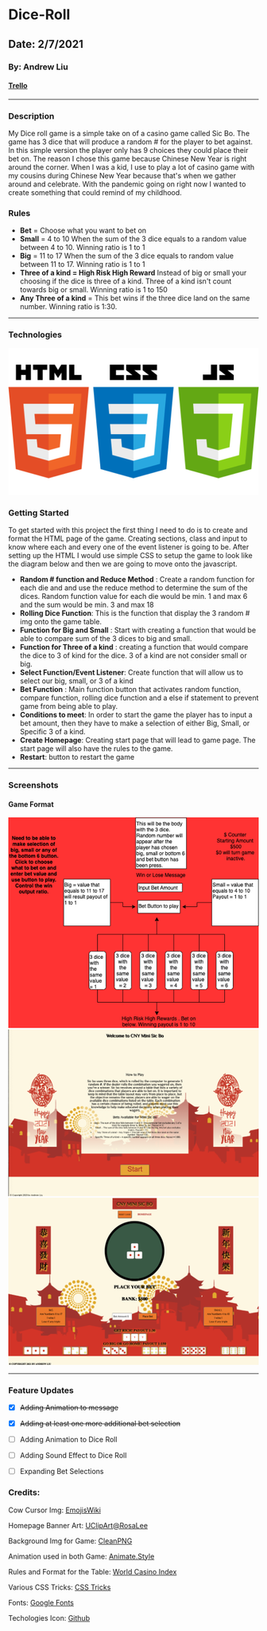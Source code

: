 # Dice-Roll 

## Date: 2/7/2021 

### By: Andrew Liu 
#### [Trello](https://trello.com/b/ldaqHj36/dice-roll)
***

### **Description**

My Dice roll game is a simple take on of a casino game called Sic Bo. The game has 3 dice that will produce a random # for the player to bet against. In this simple version the player only has  9 choices they could place their bet on. The reason I chose this game because Chinese New Year is right around the corner. When I was a kid, I use to play a lot of casino game with my cousins during Chinese New Year because that's when we gather around and celebrate. With the pandemic going on right now I wanted to create something that could remind of my childhood. 

### **Rules** 
* **Bet** = Choose what you want to bet on
* **Small** = 4 to 10 When the sum of the 3 dice equals to a random value between 4 to 10. Winning ratio is 1 to 1
* **Big** = 11 to 17 When the sum of the 3 dice equals to random value between 11 to 17. Winning ratio is 1 to 1
* **Three of a kind = High Risk High Reward** Instead of big or small your choosing if the dice is three of a kind. Three of a kind isn't count towards big or small. Winning ratio is 1 to 150   
* **Any Three of a kind** = This bet wins if the three dice land on the same number. Winning ratio is 1:30.

***

### **Technologies**

![Javascript, HTML, CSS](images/Coding%20Icon.png)


### **Getting Started**

To get started with this project the first thing I need to do is to create and format the HTML page of the game. Creating sections, class and input to know where each and every one of the event listener is going to be. After setting up the HTML I would use simple CSS to setup the game to look like the diagram below and then we are going to move onto the javascript. 

* **Random # function and Reduce Method** : Create a random function for each die and and use the reduce method to determine the sum of the dices. Random function value for each die would be min. 1 and max 6 and the sum would be min. 3 and max 18
* **Rolling Dice Function**: This is the function that display the 3 random # img onto the game table.  
* **Function for Big and Small** : Start with creating a function that would be able to compare sum of the 3 dices to big and small. 
* **Function for Three of a kind** : creating a function that would compare the dice to 3 of kind for the dice. 3 of a kind are not consider small or big. 
* **Select Function/Event Listener**: Create function that will allow us to select our big, small, or 3 of a kind
* **Bet Function** : Main function button that activates random function, compare function, rolling dice function and a else if statement to prevent game from being able to play.
* **Conditions to meet**: In order to start the game the player has to input a bet amount, then they have to make a selection of either Big, Small, or Specific 3 of a kind.
* **Create Homepage**: Creating start page that will lead to game page. The start page will also have  the rules to the game. 
* **Restart**: button to restart the game 

***

### **Screenshots**

#### Game Format

![Starting Concept](./Dice%20Format%20Final%20Diagram.png)
![Game Homeage](./images/Screen%20Shot%202021-02-11%20at%209.15.15%20PM.png)
![Game page](images/Screen%20Shot%202021-02-11%20at%209.15.39%20PM.png)


***

### **Feature Updates**

- [X] ~~Adding Animation to message~~
- [X] ~~Adding at least one more additional bet selection~~
- [ ] Adding Animation to Dice Roll
- [ ] Adding Sound Effect to Dice Roll
- [ ] Expanding Bet Selections 


### Credits: 

Cow Cursor Img: [EmojisWiki](https://emojis.wiki/cow-face/)

Homepage Banner Art: [UClipArt@RosaLee](https://www.uclipart.com/user/@Rosalee.html)

Background Img for Game: [CleanPNG](https://www.cleanpng.com/png-iloilo-city-china-macro-store-future-time-chinese-694217/preview.html) 

Animation used in both Game: [Animate.Style](https://animate.style/)

Rules and Format for the Table: [World Casino Index](https://www.worldcasinoindex.com/table-games/sic-bo/)

Various CSS Tricks: [CSS Tricks](https://css-tricks.com)

Fonts: [Google Fonts](https://fonts.google.com/specimen/ZCOOL+XiaoWei?subset=chinese-simplified&preview.text=%E4%BB%96%E4%BB%AC%E6%89%80%E6%9C%89%E7%9A%84%E8%AE%BE%E5%A4%87%E5%92%8C%E4%BB%AA%E5%99%A8%E5%BD%B7%E4%BD%9B%E9%83%BD%E6%98%AF%E6%9C%89%E7%94%9F%E5%91%BD%E7%9A%84%E3%80%82&preview.text_type=custom)

Techologies Icon: [Github](https://github.com/FortAwesome/Font-Awesome/issues/11419)


